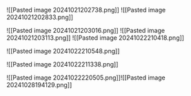 ![[Pasted image 20241021202738.png]]
![[Pasted image 20241021202833.png]]

![[Pasted image 20241021203016.png]]
![[Pasted image 20241021203113.png]]
![[Pasted image 20241022210418.png]]
<script> 
	var isAdmin = false;
		 if (isAdmin) { ...
			  var adminPanelTag = document.createElement('a'); 
			  
			  adminPanelTag.setAttribute('https://insecure-website.com/administrator-panel-yb556'); 
			  
			  adminPanelTag.innerText = 'Admin panel';
			   ... } 
</script>
![[Pasted image 20241022210548.png]]


![[Pasted image 20241022211338.png]]

![[Pasted image 20241022220505.png]]![[Pasted image 20241028194129.png]]